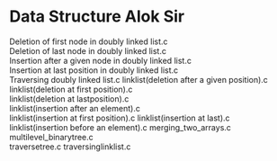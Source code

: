 # Data Structure Alok Sir
Deletion of first node in doubly linked list.c	
Deletion of last node in doubly linked list.c	
Insertion after a given node in doubly linked list.c	
Insertion at last position in doubly linked list.c	
Traversing doubly linked list.c	
linklist(deletion after a given position).c
linklist(deletion at first position).c	
linklist(deletion at lastposition).c	
linklist(insertion after an element).c	
linklist(insertion at first position).c
linklist(insertion at last).c	
linklist(insertion before an element).c	
merging_two_arrays.c	
multilevel_binarytree.c		
traversetree.c
traversinglinklist.c	

